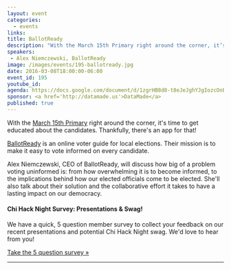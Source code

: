 ```yaml
---
layout: event
categories: 
  - events
links:
title: BallotReady
description: "With the March 15th Primary right around the corner, it’s time to get educated about the candidates. Thankfully, there’s an app for that! BallotReady is an online voter guide for local elections. Their mission is to make it easy to vote informed on every candidate. Alex Niemczewski, CEO of BallotReady, will discuss their app and how big of a problem voting uninformed is."
speakers:
 - Alex Niemczewski, BallotReady
image: /images/events/195-ballotready.jpg
date: 2016-03-08T18:00:00-06:00
event_id: 195
youtube_id: 
agenda: https://docs.google.com/document/d/1zgrHB8d8-t8eJeJghYJgIozcOnBlYtsOdmhB87mXy1k/edit#
sponsor: <a href='http://datamade.us'>DataMade</a>
published: true
---
```


With the [March 15th Primary](http://www.chicagoelections.com/en/home.html) right around the corner, it's time to get educated about the candidates. Thankfully, there's an app for that!

[BallotReady](http://ballotready.org) is an online voter guide for local elections. Their mission is to make it easy to vote informed on every candidate.

Alex Niemczewski, CEO of BallotReady, will discuss how big of a problem voting uninformed is: from how overwhelming it is to become informed, to the implications behind how our elected officials come to be elected. She'll also talk about their solution and the collaborative effort it takes to have a lasting impact on our democracy. 

#### Chi Hack Night Survey: Presentations & Swag!

We have a quick, 5 question member survey to collect your feedback on our recent presentations and potential Chi Hack Night swag. We'd love to hear from you!

[Take the 5 question survey &raquo;](https://docs.google.com/forms/d/17aPzPYL2bBvvzRm9JCkbaXyeN2xLIAsqOwYAY0IMmDs/viewform)

---